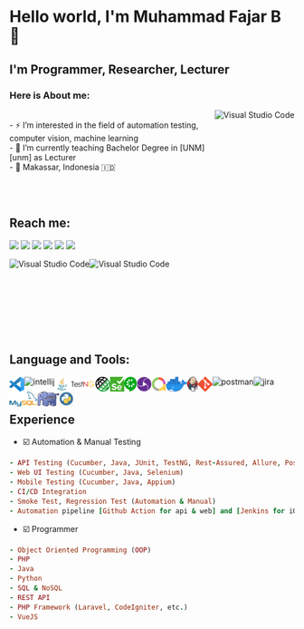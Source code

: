 # Hello world, I'm Muhammad Fajar B 🐼
## I'm Programmer, Researcher, Lecturer
### Here is About me:

<img align="right" height="150px" alt="Visual Studio Code" src="https://github-readme-stats.vercel.app/api/top-langs/?username=muhammadfajarb&layout=compact&theme=gotham" />
<br>- ⚡ I’m interested in the field of automation testing, computer vision, machine learning
<br>- 🎯 I’m currently teaching Bachelor Degree in [UNM][unm] as Lecturer
<br>- 📍 Makassar, Indonesia 🇮🇩

<br><br>

## Reach me:
[<img src="https://img.shields.io/badge/LinkedIn-0A66C2?logo=linkedin&logoColor=ffffff">][linkedin]
[<img src="https://img.shields.io/badge/YouTube-FF0000?logo=youtube&logoColor=ffffff">][youtube]
[<img src="https://img.shields.io/badge/Telegram-26A5E4?logo=telegram&logoColor=ffffff">][telegram]
[<img src="https://img.shields.io/badge/Instagram-E4405F?logo=instagram&logoColor=ffffff">][instagram]
[<img src="https://img.shields.io/badge/Facebook-0866FF?logo=facebook&logoColor=ffffff">][facebook]
[<img src="https://img.shields.io/badge/Medium-000000?logo=medium&logoColor=ffffff">][medium]


<img align="left" height="165px" alt="Visual Studio Code" src="https://github-readme-stats.vercel.app/api?username=muhammadfajarb&theme=gotham&show_icons=true" />
<img align="left" height="165px" alt="Visual Studio Code" src="https://github-readme-streak-stats.herokuapp.com/?user=muhammadfajarb&theme=gotham&hide_border=true&date_format=j%20M%20Y" />

<br><br><br><br><br><br><br><br>

## Language and Tools:

[<img align="left" alt="Visual Studio Code" height="26px" src="img/vscode.png" />][vscode]
[<img align="left" alt="intellij" height="26px" src="https://upload.wikimedia.org/wikipedia/commons/thumb/9/9c/IntelliJ_IDEA_Icon.svg/1024px-IntelliJ_IDEA_Icon.svg.png"/>][intellij]
[<img align="left" alt="Java" height="26px" src="img/java.jpg" />][java]
[<img align="left" alt="TestNG" height="26px" src="img/testng.png" />][testng]
[<img align="left" alt="Rest Assured" height="26px" src="img/restassured.png" />][restassured]
[<img align="left" alt="Selenium" height="26px" src="img/selenium.png" />][selenium]
[<img align="left" alt="Cucumber" height="26px" src="img/cucumber.png" />][cucumber]
[<img align="left" alt="Appium" height="26px" src="img/appium.png" />][appium]
[<img align="left" alt="Allure report" height="26px" src="img/allure.png" />][allure]
[<img align="left" alt="Docker" height="26px" src="img/docker.png" />][docker]
[<img align="left" alt="Jenkins" height="26px" src="img/jenkins.png" />][jenkins]
[<img align="left" alt="Git" height="26px" src="img/git.png" />][git]
[<img align="left" alt="postman" height="26px" src="https://res.cloudinary.com/postman/image/upload/t_team_logo/v1629869194/team/2893aede23f01bfcbd2319326bc96a6ed0524eba759745ed6d73405a3a8b67a8"/>][postman]
[<img align="left" alt="jira" height="26px" src="https://astraapps.astra.co.id/jira-software/images/atlassian-jira-logo-large.png"/>][jira]
[<img align="left" alt="MySQL" height="26px" src="img/mysql.png" />][mysql]
[<img align="left" alt="PHP" height="26px" src="img/php.jpg" />][php]
[<img align="left" alt="Python" height="26px" src="img/python.png" />][python]
<br/><br/>

## Experience
- ☑️ Automation & Manual Testing
```ruby
- API Testing (Cucumber, Java, JUnit, TestNG, Rest-Assured, Allure, Postman)
- Web UI Testing (Cucumber, Java, Selenium)
- Mobile Testing (Cucumber, Java, Appium)
- CI/CD Integration
- Smoke Test, Regression Test (Automation & Manual)
- Automation pipeline [Github Action for api & web] and [Jenkins for iOS & Android]
```
- ☑️ Programmer
```ruby
- Object Oriented Programming (OOP)
- PHP
- Java
- Python
- SQL & NoSQL
- REST API
- PHP Framework (Laravel, CodeIgniter, etc.)
- VueJS
```


[unm]: https://unm.ac.id/
[linkedin]: https://www.linkedin.com/in/muhammadfajarb
[youtube]: https://www.linkedin.com/in/muhammadfajarb
[telegram]: https://www.linkedin.com/in/muhammadfajarb
[instagram]: https://www.instagram.com/muhammadfajarb
[facebook]: https://www.instagram.com/muhammadfajarb

[vscode]: https://code.visualstudio.com/
[git]: https://git-scm.com/
[appium]: http://appium.io/
[selenium]: https://www.selenium.dev/
[cucumber]: https://cucumber.io/
[java]: https://www.java.com/
[php]: https://www.php.net/
[python]: https://www.python.org/
[testng]: https://testng.org/doc
[restassured]: https://rest-assured.io/
[allure]: https://docs.qameta.io/allure/
[jenkins]: https://www.jenkins.io/
[docker]: https://www.docker.com/
[intellij]: https://www.jetbrains.com/idea/
[postman]: https://www.postman.com/
[jira]: https://www.atlassian.com/software/jira
[medium]: https://medium.com/@muhammadfajarb
[mysql]: https://www.mysql.com/
[github]: https://github.com/muhammadfajarb